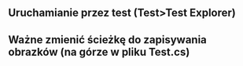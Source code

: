   ## Uruchamianie przez test (Test>Test Explorer)
  ## Ważne zmienić ścieżkę do zapisywania obrazków (na górze w pliku Test.cs)

